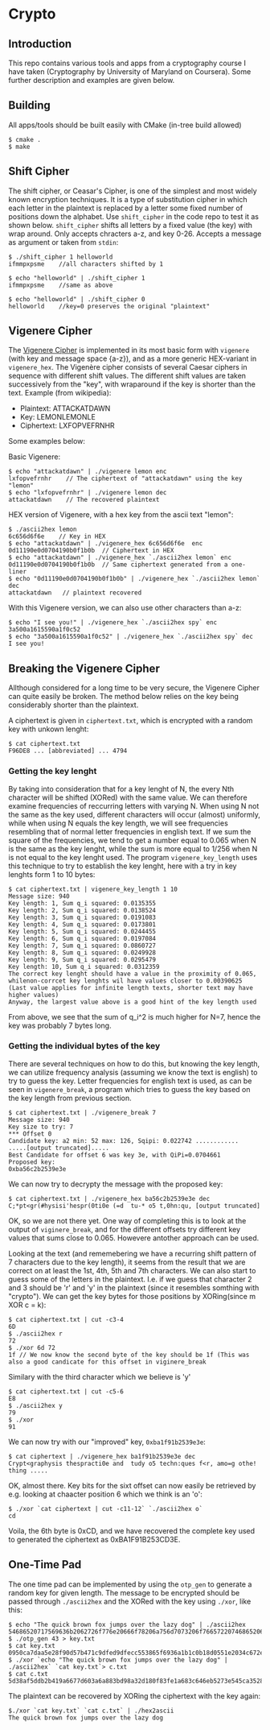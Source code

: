 # Crypto

## Introduction
This repo contains various tools and apps from a cryptography course I have taken (Cryptography by University of Maryland on Coursera). Some further description and examples are given below.

## Building
All apps/tools should be built easily with CMake (in-tree build allowed)
```
$ cmake .
$ make
```

## Shift Cipher
The shift cipher, or Ceasar's Cipher, is one of the simplest and most widely known encryption techniques. It is a type of substitution cipher in which each letter in the plaintext is replaced by a letter some fixed number of positions down the alphabet. Use `shift_cipher` in the code repo to test it as shown below. `shift_cipher` shifts all letters by a fixed value (the key) with wrap around. Only accepts chracters a-z, and key 0-26. Accepts a message as argument or taken from `stdin`:
```
$ ./shift_cipher 1 helloworld
ifmmpxpsme    //all characters shifted by 1

$ echo "helloworld" | ./shift_cipher 1
ifmmpxpsme    //same as above

$ echo "helloworld" | ./shift_cipher 0
helloworld    //key=0 preserves the original "plaintext"
```
## Vigenere Cipher
The [Vigenere Cipher](https://en.wikipedia.org/wiki/Vigen%C3%A8re_cipher) is implemented in its most basic form with `vigenere` (with key and message space {a-z}), and as a more generic HEX-variant in `vigenere_hex`. The Vigenère cipher consists of several Caesar ciphers in sequence with different shift values. The different shift values are taken successively from the "key", with wraparound if the key is shorter than the text. Example (from wikipedia):
- Plaintext:  ATTACKATDAWN
- Key:    LEMONLEMONLE
- Ciphertext: LXFOPVEFRNHR



Some examples below:

Basic Vigenere:
```
$ echo "attackatdawn" | ./vigenere lemon enc
lxfopvefrnhr    // The ciphertext of "attackatdawn" using the key "lemon"
$ echo "lxfopvefrnhr" | ./vigenere lemon dec
attackatdawn    // The recovered plaintext
```
HEX version of Vigenere, with a hex key from the ascii text "lemon":
```
$ ./ascii2hex lemon
6c656d6f6e    // Key in HEX
$ echo "attackatdawn" | ./vigenere_hex 6c656d6f6e  enc
0d11190e0d0704190b0f1b0b  // Ciphertext in HEX
$ echo "attackatdawn" | ./vigenere_hex `./ascii2hex lemon` enc
0d11190e0d0704190b0f1b0b  // Same ciphertext generated from a one-liner
$ echo "0d11190e0d0704190b0f1b0b" | ./vigenere_hex `./ascii2hex lemon` dec
attackatdawn   // plaintext recovered
```
With this Vigenere version, we can also use other characters than a-z:
```
$ echo "I see you!" | ./vigenere_hex `./ascii2hex spy` enc
3a500a1615590a1f0c52
$ echo "3a500a1615590a1f0c52" | ./vigenere_hex `./ascii2hex spy` dec
I see you!
```
## Breaking the Vigenere Cipher
Allthough considered for a long time to be very secure, the Vigenere Cipher can quite easily be broken. The method below relies on the key being considerably shorter than the plaintext.

A ciphertext is given in `ciphertext.txt`, which is encrypted with a random key with unkown lenght:
```
$ cat ciphertext.txt
F96DE8 ... [abbreviated] ... 4794
```
### Getting the key lenght
By taking into consideration that for a key lenght of N, the every Nth character will be shifted (XORed) with the same value. We can therefore examine frequencies of reccurring letters with varying N. When using N not the same as the key used, different characters will occur (almost) uniformly, while when using N equals the key length, we will see frequencies resembling that of normal letter frequencies in english text. If we sum the square of the frequencies, we tend to get a number equal to 0.065 when N is the same as the key lenght, while the sum is more equal to 1/256 when N is not equal to the key lenght used. The program `vigenere_key_length` uses this technique to try to establish the key lenght, here with a try in key lenghts form 1 to 10 bytes:
```
$ cat ciphertext.txt | vigenere_key_length 1 10
Message size: 940
Key length: 1, Sum q_i squared: 0.0135355
Key length: 2, Sum q_i squared: 0.0138524
Key length: 3, Sum q_i squared: 0.0191083
Key length: 4, Sum q_i squared: 0.0173801
Key length: 5, Sum q_i squared: 0.0244455
Key length: 6, Sum q_i squared: 0.0197084
Key length: 7, Sum q_i squared: 0.0860727
Key length: 8, Sum q_i squared: 0.0249928
Key length: 9, Sum q_i squared: 0.0295479
Key length: 10, Sum q_i squared: 0.0312359
The correct key lenght should have a value in the proximity of 0.065, whilenon-corrcet key lenghts wil have values closer to 0.00390625
(Last value applies for infinite length texts, shorter text may have higher values)
Anyway, the largest value above is a good hint of the key length used
```
From above, we see that the sum of q_i^2 is much higher for N=7, hence the key was probably 7 bytes long.

### Getting the individual bytes of the key
There are several techniques on how to do this, but knowing the key length, we can utilize frequency analysis (assuming we know the text is english) to try to guess the key. Letter frequencies for english text is used, as can be seen in `vigenere_break`, a program which tries to guess the key based on the key length from previous section.

```
$ cat ciphertext.txt | ./vigenere_break 7
Message size: 940
Key size to try: 7
*** Offset 0
Candidate key: a2 min: 52 max: 126, Sqipi: 0.022742 ............
.....[output truncated].....
Best Candidate for offset 6 was key 3e, with QiPi=0.0704661
Proposed key: 
0xba56c2b2539e3e
```
We can now try to decrypty the message with the proposed key:
```
$ cat ciphertext.txt | ./vigenere_hex ba56c2b2539e3e dec
C;*pt<gr(#hysisi'hespr(0ti0e (=d  tu-* o5 t,0hn:qu, [output truncated]
```
OK, so we are not there yet. One way of completing this is to look at the output of `viginere_break`, and for the different offsets try different key values that sums close to 0.065. Howevere antother approach can be used.

Looking at the text (and rememebering we have a recurring shift pattern of 7 characters due to the key length), it seems from the result that we are correct on at least the 1st, 4th, 5th and 7th characters. We can also start to guess some of the letters in the plaintext. I.e. if we guess that character 2 and 3 should be 'r' and 'y' in the plaintext (since it resembles somthing with "crypto"). We can get the key bytes for those positions by XORing(since m XOR c = k):
```
$ cat ciphertext.txt | cut -c3-4
6D
$ ./ascii2hex r
72
$ ./xor 6d 72
1f // We now know the second byte of the key should be 1f (This was also a good candicate for this offset in viginere_break
```
Similary with the third character which we believe is 'y'
```
$ cat ciphertext.txt | cut -c5-6
E8
$ ./ascii2hex y
79
$ ./xor
91
```
We can now try with our "improved" key, `0xba1f91b2539e3e`:
```
$ cat ciphertext | ./vigenere_hex ba1f91b2539e3e dec
Crypt<graphysis thespracti0e and  tudy o5 techn:ques f<r, amo=g othe! thing .....
```
OK, almost there. Key bits for the sixt offset can now easily be retrieved by e.g. looking at chaacter position 6 which we think is an 'o':
```
$ ./xor `cat ciphertext | cut -c11-12` `./ascii2hex o`
cd
```
Voila, the 6th byte is 0xCD, and we have recovered the complete key used to generated the ciphertext as 0xBA1F91B253CD3E.

## One-Time Pad
The one time pad can be implemented by using the `otp_gen` to generate a random key for given length. The message to be encrypted should be passed through `./ascii2hex` and the XORed with the key using `./xor`, like this:
```
$ echo "The quick brown fox jumps over the lazy dog" | ./ascii2hex
54686520717569636b2062726f776e20666f78206a756d7073206f76657220746865206c617a7920646f67
$ ./otp_gen 43 > key.txt
$ cat key.txt 
0950ca7daa5e28f90d57b471c9dfed9dfecc553865f6936a1b1c0b18d0551e2034c672e35e8a3cb385f81d
$ ./xor `echo "The quick brown fox jumps over the lazy dog" | ./ascii2hex` `cat key.txt`> c.txt
$ cat c.txt
5d38af5ddb2b419a6677d603a6a883bd98a32d180f83fe1a683c646eb5273e545ca3528f3ff04593e1977a
```
The plaintext can be recovered by XORing the ciphertext with the key again:
```
$./xor `cat key.txt` `cat c.txt` | ./hex2ascii
The quick brown fox jumps over the lazy dog

```
